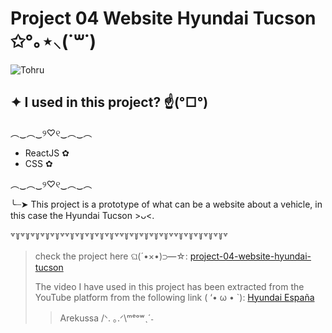 # Project 04 Website Hyundai Tucson ✩°｡⋆⸜(˙꒳​˙)

![Tohru](https://1.bp.blogspot.com/-uxCfh1ijOBE/YMFKBDgJUqI/AAAAAAACLuo/9RDWZXkZIOojPZrIBpisjLnhvddp00WMACPcBGAsYHg/s1920/Kobayashi-san%2BChi%2Bno%2BMaid%2BDragon%2BS2%2BShorts%2B-%2BEpisode%2B10%2B-%2BTohru%2BAdjusts%2BGlasses%2BGlint.gif)

## ✦ I used in this project? ☝️(°□°) 
  ︵‿︵‿୨♡୧‿︵‿︵
 - ReactJS ✿
 - CSS ✿
 
︵‿︵‿୨♡୧‿︵‿︵
 
 ╰┈➤ This project is a prototype of what can be a website about a vehicle, in this case the Hyundai Tucson >ᴗ<.
 
 ꒷꒦꒷꒦꒷꒦꒷꒦꒷꒦꒷꒷꒦꒷꒦꒷꒦꒷꒦꒷꒦꒷꒷꒦꒷꒦꒷꒦꒷꒦꒷꒦꒷꒷꒦꒷꒦꒷꒦꒷꒦꒷꒦꒷
>check the project here ଘ(´•×•)⊃━☆: [project-04-website-hyundai-tucson](https://project-04-website-hyundai-tucson.netlify.app/)
>
>The video I have used in this project has been extracted from the YouTube platform from the following link ( ‘• ω • `): [Hyundai España](https://youtu.be/iNg1HZHZd5c?si=z2ZlsfM_zn0ZOOzA)
>>Arekussa /ᐠ. ｡.ᐟ\ᵐᵉᵒʷˎˊ˗
